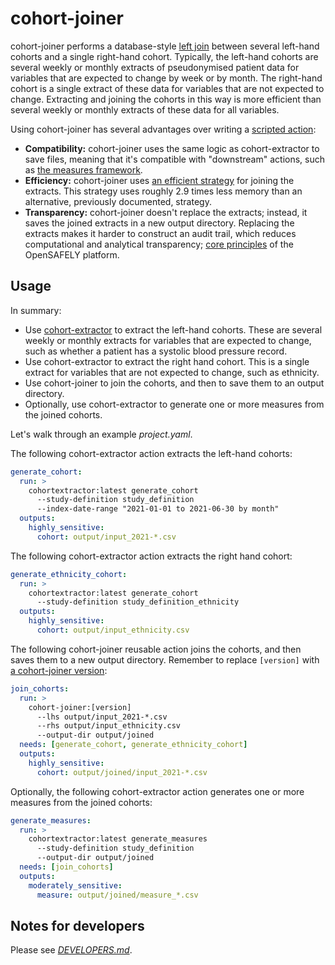 # cohort-joiner

cohort-joiner performs a database-style [left join][] between several left-hand cohorts and a single right-hand cohort.
Typically, the left-hand cohorts are several weekly or monthly extracts of pseudonymised patient data for variables that are expected to change by week or by month.
The right-hand cohort is a single extract of these data for variables that are not expected to change.
Extracting and joining the cohorts in this way is more efficient than several weekly or monthly extracts of these data for all variables.

Using cohort-joiner has several advantages over writing a [scripted action][]:

* **Compatibility:**
  cohort-joiner uses the same logic as cohort-extractor to save files,
  meaning that it's compatible with "downstream" actions,
  such as [the measures framework][].
* **Efficiency:**
  cohort-joiner uses [an efficient strategy][2] for joining the extracts.
  This strategy uses roughly 2.9 times less memory than an alternative, previously documented, strategy.
* **Transparency:**
  cohort-joiner doesn't replace the extracts;
  instead, it saves the joined extracts in a new output directory.
  Replacing the extracts makes it harder to construct an audit trail, which reduces computational and analytical transparency;
  [core principles][3] of the OpenSAFELY platform.

## Usage

In summary:

* Use [cohort-extractor][] to extract the left-hand cohorts.
  These are several weekly or monthly extracts for variables that are expected to change,
  such as whether a patient has a systolic blood pressure record.
* Use cohort-extractor to extract the right hand cohort.
  This is a single extract for variables that are not expected to change, such as ethnicity.
* Use cohort-joiner to join the cohorts, and then to save them to an output directory.
* Optionally, use cohort-extractor to generate one or more measures from the joined cohorts.

Let's walk through an example _project.yaml_.

The following cohort-extractor action extracts the left-hand cohorts:

```yaml
generate_cohort:
  run: >
    cohortextractor:latest generate_cohort
      --study-definition study_definition
      --index-date-range "2021-01-01 to 2021-06-30 by month"
  outputs:
    highly_sensitive:
      cohort: output/input_2021-*.csv
```

The following cohort-extractor action extracts the right hand cohort:

```yaml
generate_ethnicity_cohort:
  run: >
    cohortextractor:latest generate_cohort
      --study-definition study_definition_ethnicity
  outputs:
    highly_sensitive:
      cohort: output/input_ethnicity.csv
```

The following cohort-joiner reusable action joins the cohorts, and then saves them to a new output directory.
Remember to replace `[version]` with [a cohort-joiner version][1]:

```yaml
join_cohorts:
  run: >
    cohort-joiner:[version]
      --lhs output/input_2021-*.csv
      --rhs output/input_ethnicity.csv
      --output-dir output/joined
  needs: [generate_cohort, generate_ethnicity_cohort]
  outputs:
    highly_sensitive:
      cohort: output/joined/input_2021-*.csv
```

Optionally, the following cohort-extractor action generates one or more measures from the joined cohorts:

```yaml
generate_measures:
  run: >
    cohortextractor:latest generate_measures
      --study-definition study_definition
      --output-dir output/joined
  needs: [join_cohorts]
  outputs:
    moderately_sensitive:
      measure: output/joined/measure_*.csv
```

## Notes for developers

Please see [_DEVELOPERS.md_](DEVELOPERS.md).

[1]: https://github.com/opensafely-actions/cohort-joiner/tags
[2]: https://gist.github.com/iaindillingham/4903394b65dc3bad3b54e0eb1cde7ea5
[3]: https://docs.opensafely.org/
[cohort-extractor]: https://docs.opensafely.org/actions-cohortextractor/
[left join]: https://en.wikipedia.org/wiki/Join_(SQL)#Left_outer_join
[scripted action]: https://docs.opensafely.org/actions-scripts/
[the measures framework]: https://docs.opensafely.org/measures/
